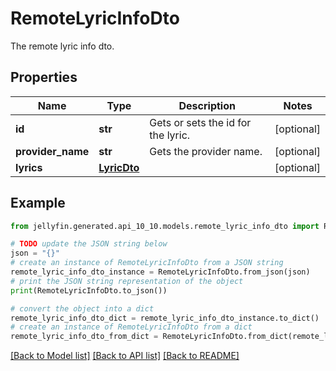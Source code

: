 # RemoteLyricInfoDto

The remote lyric info dto.

## Properties

Name | Type | Description | Notes
------------ | ------------- | ------------- | -------------
**id** | **str** | Gets or sets the id for the lyric. | [optional] 
**provider_name** | **str** | Gets the provider name. | [optional] 
**lyrics** | [**LyricDto**](LyricDto.md) |  | [optional] 

## Example

```python
from jellyfin.generated.api_10_10.models.remote_lyric_info_dto import RemoteLyricInfoDto

# TODO update the JSON string below
json = "{}"
# create an instance of RemoteLyricInfoDto from a JSON string
remote_lyric_info_dto_instance = RemoteLyricInfoDto.from_json(json)
# print the JSON string representation of the object
print(RemoteLyricInfoDto.to_json())

# convert the object into a dict
remote_lyric_info_dto_dict = remote_lyric_info_dto_instance.to_dict()
# create an instance of RemoteLyricInfoDto from a dict
remote_lyric_info_dto_from_dict = RemoteLyricInfoDto.from_dict(remote_lyric_info_dto_dict)
```
[[Back to Model list]](README.md#documentation-for-models) [[Back to API list]](README.md#documentation-for-api-endpoints) [[Back to README]](README.md)


